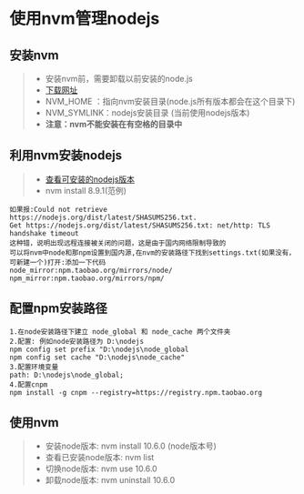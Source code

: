 # 使用nvm管理nodejs
## 安装nvm
> - 安装nvm前，需要卸载以前安装的node.js
> - [下载网址](https://github.com/coreybutler/nvm-windows/releases) 
> - NVM_HOME ：指向nvm安装目录(node.js所有版本都会在这个目录下)
> - NVM_SYMLINK：nodejs安装目录 (当前使用nodejs版本)
> - **注意：nvm不能安装在有空格的目录中**

## 利用nvm安装nodejs
> - [查看可安装的nodejs版本](https://github.com/coreybutler/nodedistro/blob/master/nodeversions.json)
> - nvm install 8.9.1(范例)
```
如果报:Could not retrieve https://nodejs.org/dist/latest/SHASUMS256.txt.
Get https://nodejs.org/dist/latest/SHASUMS256.txt: net/http: TLS handshake timeout
这种错，说明出现远程连接被关闭的问题，这是由于国内网络限制导致的
可以将nvm中node和那npm设置到国内源,在nvm的安装路径下找到settings.txt(如果没有，可新建一个)打开:添加一下代码
node_mirror:npm.taobao.org/mirrors/node/
npm_mirror:npm.taobao.org/mirrors/npm/
```
## 配置npm安装路径
```
1.在node安装路径下建立 node_global 和 node_cache 两个文件夹
2.配置: 例如node安装路径为 D:\nodejs
npm config set prefix "D:\nodejs\node_global
npm config set cache "D:\nodejs\node_cache"
3.配置环境变量
path: D:\nodejs\node_global;
4.配置cnpm
npm install -g cnpm --registry=https://registry.npm.taobao.org
```

## 使用nvm
> - 安装node版本: nvm install 10.6.0 (node版本号)
> - 查看已安装node版本: nvm list
> - 切换node版本: nvm use 10.6.0
> - 卸载node版本: nvm uninstall 10.6.0